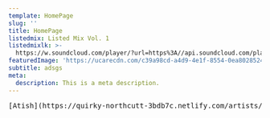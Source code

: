 ```yaml
---
template: HomePage
slug: ''
title: HomePage
listedmix: Listed Mix Vol. 1
listedmixlk: >-
  https://w.soundcloud.com/player/?url=https%3A//api.soundcloud.com/playlists/657878880&color=%23ff5500&auto_play=false&hide_related=false&show_comments=true&show_user=true&show_reposts=false&show_teaser=true&visual=true
featuredImage: 'https://ucarecdn.com/c39a98cd-a4d9-4e1f-8554-0ea8028524f9/'
subtitle: adsgs
meta:
  description: This is a meta description.
---
```

<pre>[Atish](https://quirky-northcutt-3bdb7c.netlify.com/artists/atish) &nbsp;  [Ben Annand](https://quirky-northcutt-3bdb7c.netlify.com/artists/ben-annand)   [Clarian](https://quirky-northcutt-3bdb7c.netlify.com/artists/clarian)   [Dance Spirit](https://quirky-northcutt-3bdb7c.netlify.com/artists/dance-spirit)   [Dory](https://quirky-northcutt-3bdb7c.netlify.com/artists/dory)   [Franklin De Costa](https://quirky-northcutt-3bdb7c.netlify.com/artists/franklin-de-costa)   [Halo Varga](https://quirky-northcutt-3bdb7c.netlify.com/artists/halo-varga)   [Jay Tripwire](https://quirky-northcutt-3bdb7c.netlify.com/artists/jay-tripwire)  [Justin Marchacos](https://quirky-northcutt-3bdb7c.netlify.com/artists/justin-marchacos)   [KMLN](https://quirky-northcutt-3bdb7c.netlify.com/artists/kmln)   [Lovestruckk](https://quirky-northcutt-3bdb7c.netlify.com/artists/lovestruckk)   [M.O.N.R.O.E.](https://quirky-northcutt-3bdb7c.netlify.com/artists/m-o-n-r-o-e)   [Mark Slee](https://quirky-northcutt-3bdb7c.netlify.com/artists/mark-slee)   [Matthias Meyer](https://quirky-northcutt-3bdb7c.netlify.com/artists/matthias-meyer)   [Maxi Storrs](https://quirky-northcutt-3bdb7c.netlify.com/artists/maxi-storrs)   [MightyKat](https://quirky-northcutt-3bdb7c.netlify.com/artists/mighty-kat)   [Mike Khoury](https://quirky-northcutt-3bdb7c.netlify.com/artists/mike-khoury)   [Mr. C](https://quirky-northcutt-3bdb7c.netlify.com/artists/mr-c)   [Naveen G](https://quirky-northcutt-3bdb7c.netlify.com/artists/naveen-g)   [Nico Stojan](https://quirky-northcutt-3bdb7c.netlify.com/artists/nico-stojan)   [Nico Stojan](https://quirky-northcutt-3bdb7c.netlify.com/artists/nicolas-matar)   [Nikita](https://quirky-northcutt-3bdb7c.netlify.com/artists/nikita)   [Ruede Hagelstein](https://quirky-northcutt-3bdb7c.netlify.com/artists/ruede-hagelstein)   [Shaun Reeves](https://quirky-northcutt-3bdb7c.netlify.com/artists/shaun-reeves)   [Tara Brooks](https://quirky-northcutt-3bdb7c.netlify.com/artists/tara-brooks)   [Tara Brooks](https://quirky-northcutt-3bdb7c.netlify.com/artists/tim-engelhardt)   [Tim Engelhardt](https://quirky-northcutt-3bdb7c.netlify.com/artists/tim-engelhardt)   [WhoMadeWho](https://quirky-northcutt-3bdb7c.netlify.com/artists/who-made-who)</pre>                                
